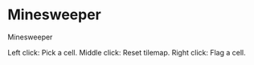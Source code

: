 # Minesweeper
Minesweeper


Left click: Pick a cell.
Middle click: Reset tilemap.
Right click: Flag a cell.

